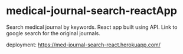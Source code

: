 # medical-journal-search-reactApp
Search medical journal by keywords. React app built using API. Link to google search for the original journals.

deployment:
https://med-journal-search-react.herokuapp.com/
